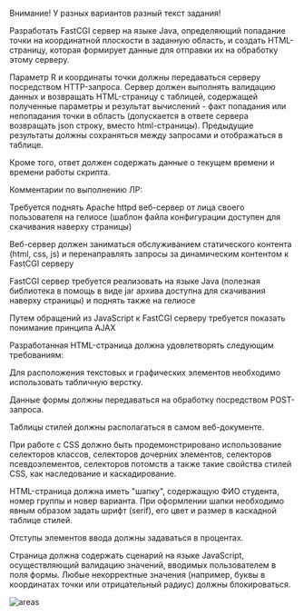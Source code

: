 Внимание! У разных вариантов разный текст задания!

Разработать FastCGI сервер на языке Java, определяющий попадание точки на координатной плоскости в заданную область, и создать HTML-страницу, которая формирует данные для отправки их на обработку этому серверу.

Параметр R и координаты точки должны передаваться серверу посредством HTTP-запроса. Сервер должен выполнять валидацию данных и возвращать HTML-страницу с таблицей, содержащей полученные параметры и результат вычислений - факт попадания или непопадания точки в область (допускается в ответе сервера возвращать json строку, вместо html-страницы). Предыдущие результаты должны сохраняться между запросами и отображаться в таблице.

Кроме того, ответ должен содержать данные о текущем времени и времени работы скрипта.

Комментарии по выполнению ЛР:

Требуется поднять Apache httpd веб-сервер от лица своего пользователя на гелиосе (шаблон файла конфигурации доступен для скачивания наверху страницы)

Веб-сервер должен заниматься обслуживанием статического контента (html, css, js) и перенаправлять запросы за динамическим контентом к FastCGI серверу

FastCGI сервер требуется реализовать на языке Java (полезная библиотека в помощь в виде jar архива доступна для скачивания наверху страницы) и поднять также на гелиосе

Путем обращений из JavaScript к FastCGI серверу требуется показать понимание принципа AJAX

Разработанная HTML-страница должна удовлетворять следующим требованиям:

Для расположения текстовых и графических элементов необходимо использовать табличную верстку.

Данные формы должны передаваться на обработку посредством POST-запроса.

Таблицы стилей должны располагаться в самом веб-документе.

При работе с CSS должно быть продемонстрировано использование селекторов классов, селекторов дочерних элементов, селекторов псевдоэлементов, селекторов потомств а также такие свойства стилей CSS, как наследование и каскадирование.

HTML-страница должна иметь "шапку", содержащую ФИО студента, номер группы и новер варианта. При оформлении шапки необходимо явным образом задать шрифт (serif), его цвет и размер в каскадной таблице стилей.

Отступы элементов ввода должны задаваться в процентах.

Страница должна содержать сценарий на языке JavaScript, осуществляющий валидацию значений, вводимых пользователем в поля формы. Любые некорректные значения (например, буквы в координатах точки или отрицательный радиус) должны блокироваться.


![areas](https://github.com/user-attachments/assets/a53c90c1-97ee-4ff8-8d28-5a1bf973be61)
